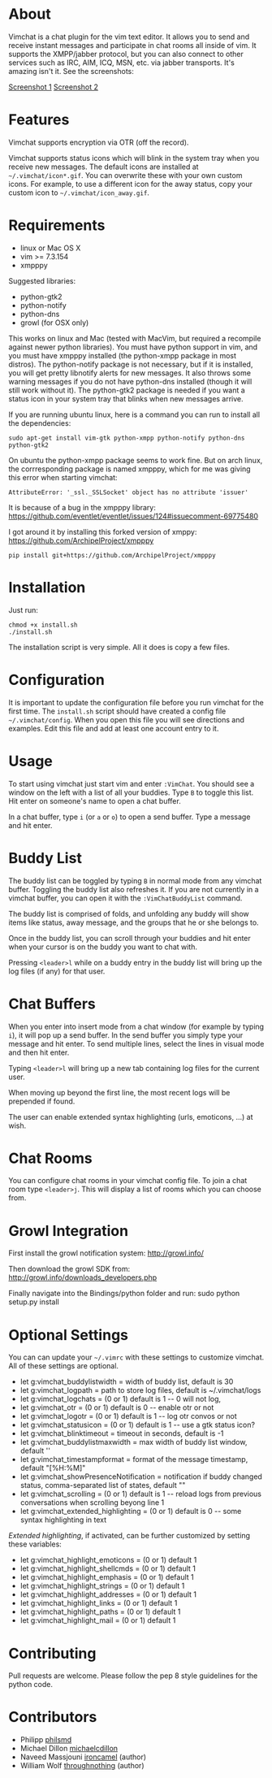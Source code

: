 # About

Vimchat is a chat plugin for the vim text editor. It allows you to send and receive instant messages and participate in chat rooms all inside of vim. It supports the XMPP/jabber protocol, but you can also connect to other services such as IRC, AIM, ICQ, MSN, etc. via jabber transports. It's amazing isn't it. See the screenshots:

[Screenshot 1](http://ironcamel.com/files/vimchat1.png) [Screenshot 2](http://ironcamel.com/files/vimchat2.png)

# Features

Vimchat supports encryption via OTR (off the record).

Vimchat supports status icons which will blink in the system tray when you receive new messages.
The default icons are installed at `~/.vimchat/icon*.gif`.
You can overwrite these with your own custom icons.
For example, to use a different icon for the away status, copy your custom icon to `~/.vimchat/icon_away.gif`.

# Requirements

* linux or Mac OS X
* vim >= 7.3.154
* xmpppy

Suggested libraries:

* python-gtk2
* python-notify
* python-dns
* growl (for OSX only)

This works on linux and Mac (tested with MacVim, but required a recompile against newer python libraries). You must have python support in vim, and you must have xmpppy installed (the python-xmpp package in most distros). The python-notify package is not necessary, but if it is installed, you will get pretty libnotify alerts for new messages. It also throws some warning messages if you do not have python-dns installed (though it will still work without it). The python-gtk2 package is needed if you want a status icon in your system tray that blinks when new messages arrive.

If you are running ubuntu linux, here is a command you can run to install all the dependencies:

    sudo apt-get install vim-gtk python-xmpp python-notify python-dns python-gtk2

On ubuntu the python-xmpp package seems to work fine. But on arch linux, the corrresponding package is named xmpppy, which for me was giving this error when starting vimchat:

    AttributeError: '_ssl._SSLSocket' object has no attribute 'issuer'

It is because of a bug in the xmpppy library:
https://github.com/eventlet/eventlet/issues/124#issuecomment-69775480

I got around it by installing this forked version of xmppy:
https://github.com/ArchipelProject/xmpppy

    pip install git+https://github.com/ArchipelProject/xmpppy

# Installation

Just run:

    chmod +x install.sh
    ./install.sh

The installation script is very simple.
All it does is copy a few files.

# Configuration

It is important to update the configuration file before you run vimchat for the first time.
The `install.sh` script should have created a config file `~/.vimchat/config`.
When you open this file you will see directions and examples.
Edit this file and add at least one account entry to it.

# Usage

To start using vimchat just start vim and enter `:VimChat`.
You should see a window on the left with a list of all your buddies.
Type `B` to toggle this list.
Hit enter on someone's name to open a chat buffer.

In a chat buffer, type `i` (or `a` or `o`) to open a send buffer.
Type a message and hit enter. 

# Buddy List

The buddy list can be toggled by typing `B` in normal mode from any vimchat
buffer.
Toggling the buddy list also refreshes it.
If you are not currently in a vimchat buffer, you can open it with the
`:VimChatBuddyList` command.

The buddy list is comprised of folds, and unfolding any buddy will show items like status, away message, and the groups that he or she belongs to.

Once in the buddy list, you can scroll through your buddies and hit enter when your cursor is on the buddy you want to chat with.

Pressing `<leader>l` while on a buddy entry in the buddy list will bring up the log files (if any) for that user. 

# Chat Buffers

When you enter into insert mode from a chat window (for example by typing `i`),
it will pop up a send buffer.
In the send buffer you simply type your message and hit enter.
To send multiple lines, select the lines in visual mode and then hit enter.

Typing `<leader>l` will bring up a new tab containing log files for the current
user. 

When moving up beyond the first line, the most recent logs will be prepended if found.

The user can enable extended syntax highlighting (urls, emoticons, ...) at wish.

# Chat Rooms

You can configure chat rooms in your vimchat config file.
To join a chat room type `<leader>j`.
This will display a list of rooms which you can choose from.

# Growl Integration

First install the growl notification system: http://growl.info/

Then download the growl SDK from: http://growl.info/downloads_developers.php

Finally navigate into the Bindings/python folder and run: 
    sudo python setup.py install

# Optional Settings

You can can update your `~/.vimrc` with these settings to customize vimchat. All of these settings are optional.

* let g:vimchat\_buddylistwidth = width of buddy list, default is 30
* let g:vimchat\_logpath = path to store log files, default is ~/.vimchat/logs
* let g:vimchat\_logchats = (0 or 1) default is 1 -- 0 will not log,
* let g:vimchat\_otr = (0 or 1) default is 0 -- enable otr or not
* let g:vimchat\_logotr = (0 or 1) default is 1 -- log otr convos or not
* let g:vimchat\_statusicon = (0 or 1) default is 1 -- use a gtk status icon? 
* let g:vimchat\_blinktimeout = timeout in seconds, default is -1
* let g:vimchat\_buddylistmaxwidth = max width of buddy list window, default ''
* let g:vimchat\_timestampformat = format of the message timestamp, default "[%H:%M]" 
* let g:vimchat\_showPresenceNotification = notification if buddy changed status, comma-separated list of states, default ""
* let g:vimchat\_scrolling = (0 or 1) default is 1 -- reload logs from previous conversations when scrolling beyong line 1
* let g:vimchat\_extended\_highlighting = (0 or 1) default is 0 -- some syntax highlighting in text

*Extended highlighting*, if activated, can be further customized by setting these variables:

* let g:vimchat\_highlight\_emoticons = (0 or 1) default 1
* let g:vimchat\_highlight\_shellcmds = (0 or 1) default 1
* let g:vimchat\_highlight\_emphasis = (0 or 1) default 1
* let g:vimchat\_highlight\_strings = (0 or 1) default 1
* let g:vimchat\_highlight\_addresses = (0 or 1) default 1
* let g:vimchat\_highlight\_links = (0 or 1) default 1
* let g:vimchat\_highlight\_paths = (0 or 1) default 1
* let g:vimchat\_highlight\_mail = (0 or 1) default 1

# Contributing

Pull requests are welcome. Please follow the pep 8 style guidelines for the python code.

# Contributors 

* Philipp [philsmd](https://github.com/philsmd)
* Michael Dillon [michaelcdillon](https://github.com/michaelcdillon)
* Naveed Massjouni [ironcamel](https://github.com/ironcamel) (author)
* William Wolf [throughnothing](https://github.com/throughnothing) (author)
